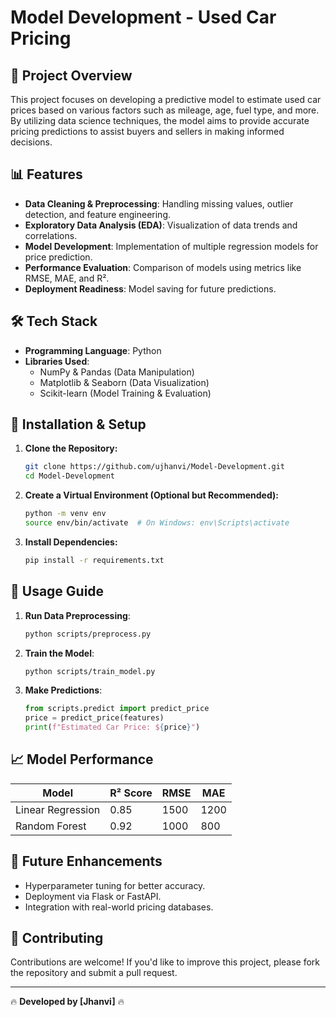# Model Development - Used Car Pricing

## 📌 Project Overview
This project focuses on developing a predictive model to estimate used car prices based on various factors such as mileage, age, fuel type, and more. By utilizing data science techniques, the model aims to provide accurate pricing predictions to assist buyers and sellers in making informed decisions.

## 📊 Features
- **Data Cleaning & Preprocessing**: Handling missing values, outlier detection, and feature engineering.
- **Exploratory Data Analysis (EDA)**: Visualization of data trends and correlations.
- **Model Development**: Implementation of multiple regression models for price prediction.
- **Performance Evaluation**: Comparison of models using metrics like RMSE, MAE, and R².
- **Deployment Readiness**: Model saving for future predictions.

## 🛠️ Tech Stack
- **Programming Language**: Python
- **Libraries Used**:
  - NumPy & Pandas (Data Manipulation)
  - Matplotlib & Seaborn (Data Visualization)
  - Scikit-learn (Model Training & Evaluation)

## 🚀 Installation & Setup
1. **Clone the Repository:**
   ```bash
   git clone https://github.com/ujhanvi/Model-Development.git
   cd Model-Development
   ```
2. **Create a Virtual Environment (Optional but Recommended):**
   ```bash
   python -m venv env
   source env/bin/activate  # On Windows: env\Scripts\activate
   ```
3. **Install Dependencies:**
   ```bash
   pip install -r requirements.txt
   ```


## 🏁 Usage Guide
1. **Run Data Preprocessing**:
   ```bash
   python scripts/preprocess.py
   ```
2. **Train the Model**:
   ```bash
   python scripts/train_model.py
   ```
3. **Make Predictions**:
   ```python
   from scripts.predict import predict_price
   price = predict_price(features)
   print(f"Estimated Car Price: ${price}")
   ```

## 📈 Model Performance
| Model  | R² Score | RMSE  | MAE  |
|--------|---------|------|------|
| Linear Regression | 0.85 | 1500 | 1200 |
| Random Forest | 0.92 | 1000 | 800 |

## 🎯 Future Enhancements
- Hyperparameter tuning for better accuracy.
- Deployment via Flask or FastAPI.
- Integration with real-world pricing databases.

## 🤝 Contributing
Contributions are welcome! If you'd like to improve this project, please fork the repository and submit a pull request.

---
🔥 **Developed by [Jhanvi]** 🔥

